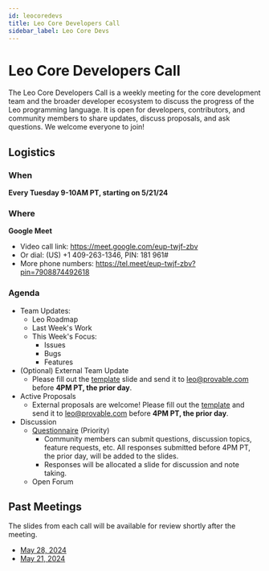 ```yaml
---
id: leocoredevs
title: Leo Core Developers Call
sidebar_label: Leo Core Devs
---
```


# Leo Core Developers Call

The Leo Core Developers Call is a weekly meeting for the core development team and the broader developer ecosystem to discuss the progress of the Leo programming language. 
It is open for developers, contributors, and community members to share updates, discuss proposals, and ask questions.
We welcome everyone to join!

## Logistics

### When
**Every Tuesday 9-10AM PT, starting on 5/21/24**

### Where
**Google Meet**
- Video call link: https://meet.google.com/eup-twjf-zbv
- Or dial: (US) +1 409-263-1346, PIN: 181 961#
- More phone numbers: https://tel.meet/eup-twjf-zbv?pin=7908874492618

### Agenda 
- Team Updates:
  - Leo Roadmap
  - Last Week's Work
  - This Week's Focus:
    - Issues
    - Bugs
    - Features
- (Optional) External Team Update
  - Please fill out the [template](https://docs.google.com/presentation/d/180sMH64J0VUpBhiqk_s-aGt5vsee-B90HpPm1x-p8h8/edit?usp=sharing) slide and send it to leo@provable.com before **4PM PT, the prior day**.
- Active Proposals
  - External proposals are welcome! Please fill out the [template](https://docs.google.com/presentation/d/13dpaErgiJHBMmVx6d6eeXuSmgviRWaxZMdwpXVK64iI/edit?usp=sharing) and send it to leo@provable.com before **4PM PT, the prior day**.
- Discussion
  - [Questionnaire](https://forms.gle/w6EjSMvFFgqjK8QZA) (Priority)
    - Community members can submit questions, discussion topics, feature requests, etc. All responses submitted before 4PM PT, the prior day, will be added to the slides.
    - Responses will be allocated a slide for discussion and note taking.
  - Open Forum

## Past Meetings
The slides from each call will be available for review shortly after the meeting.
- [May 28, 2024](https://docs.google.com/presentation/d/1h3NaDqu6Lzu5an9qXie7xHcrcPWOZma3ytWS8tlFFrk/edit?usp=sharing)
- [May 21, 2024](https://docs.google.com/presentation/d/1M1zNuA0Xc2Qzi3PjdnmUnaFUYDjizskFcQHPT0NY8J8/edit?usp=sharing)

